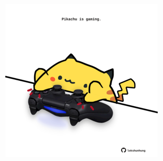 <!-- built at 17/02/2024, 05:00:41 UTC -->
<p align="center">
  <img width="500" height="500" src="./ReadmeImage.svg">
</p>
